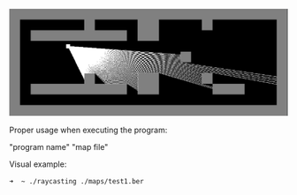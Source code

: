 ![Raycasting](./sprites/raycasting.png)

Proper usage when executing the program:

"program name" "map file"

Visual example:
```bash
➜  ~ ./raycasting ./maps/test1.ber
```
